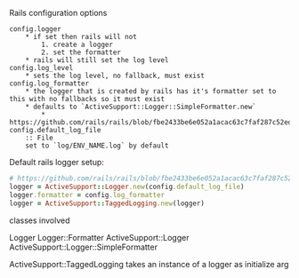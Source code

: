 

Rails configuration options

    config.logger
        * if set then rails will not
            1. create a logger
            2. set the formatter
        * rails will still set the log level
    config.log_level
        * sets the log level, no fallback, must exist
    config.log_formatter
        * the logger that is created by rails has it's formatter set to this with no fallbacks so it must exist
        * defaults to `ActiveSupport::Logger::SimpleFormatter.new`
            * https://github.com/rails/rails/blob/fbe2433be6e052a1acac63c7faf287c52ed3c5ba/railties/lib/rails/application/configuration.rb#L52
    config.default_log_file
        :: File
        set to `log/ENV_NAME.log` by default

Default rails logger setup:

```ruby
# https://github.com/rails/rails/blob/fbe2433be6e052a1acac63c7faf287c52ed3c5ba/railties/lib/rails/application/bootstrap.rb#L35
logger = ActiveSupport::Logger.new(config.default_log_file)
logger.formatter = config.log_formatter
logger = ActiveSupport::TaggedLogging.new(logger)
```

classes involved

Logger
Logger::Formatter
ActiveSupport::Logger
ActiveSupport::Logger::SimpleFormatter

ActiveSupport::TaggedLogging
    takes an instance of a logger as initialize arg
